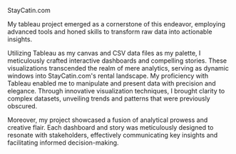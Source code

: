 StayCatin.com

My tableau project emerged as a cornerstone of this endeavor, employing advanced tools and honed skills to transform raw data into actionable insights.

Utilizing Tableau as my canvas and CSV data files as my palette, I meticulously crafted interactive dashboards and compelling stories. These visualizations transcended the realm of mere analytics, serving as dynamic windows into StayCatin.com's rental landscape. My proficiency with Tableau enabled me to manipulate and present data with precision and elegance. Through innovative visualization techniques, I brought clarity to complex datasets, unveiling trends and patterns that were previously obscured.

Moreover, my project showcased a fusion of analytical prowess and creative flair. Each dashboard and story was meticulously designed to resonate with stakeholders, effectively communicating key insights and facilitating informed decision-making.
